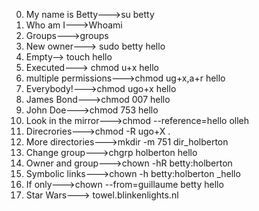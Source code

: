 0. My name is Betty--->su betty
1. Who am I--->Whoami
2. Groups--->groups
3. New owner---> sudo betty hello
4. Empty--> touch hello
5. Executed---> chmod u+x hello
6. multiple permissions--->chmod ug+x,a+r hello
7. Everybody!--->chmod ugo+x hello
8. James Bond--->chmod 007 hello
9. John Doe--->chmod 753 hello
10. Look in the mirror--->chmod --reference=hello olleh
11. Direcrories--->chmod -R ugo+X .
12. More directories--->mkdir -m 751 dir_holberton
13. Change group--->chgrp holberton hello
14. Owner and group--->chown -hR betty:holberton
15. Symbolic links--->chown -h betty:holberton _hello
16. If only--->chown --from=guillaume betty hello
17. Star Wars---> towel.blinkenlights.nl
